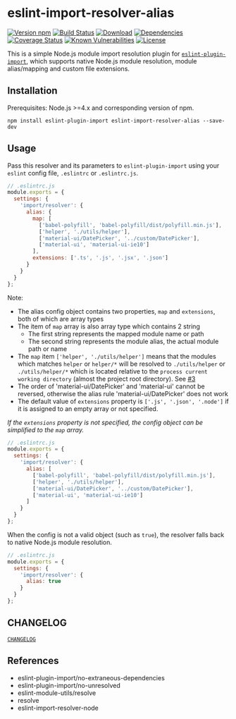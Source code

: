 # eslint-import-resolver-alias

[![Version npm][version]](http://browsenpm.org/package/eslint-import-resolver-alias)
[![Build Status][build]](https://travis-ci.org/johvin/eslint-import-resolver-alias)
[![Download][download]](https://www.npmjs.com/package/eslint-import-resolver-alias)
[![Dependencies][david]](https://david-dm.org/johvin/eslint-import-resolver-alias)
[![Coverage Status][cover]](https://coveralls.io/github/johvin/eslint-import-resolver-alias?branch=master)
[![Known Vulnerabilities][vulnerabilities]](https://snyk.io/test/npm/eslint-import-resolver-alias)
[![License][license]](https://opensource.org/licenses/MIT)

[version]: http://img.shields.io/npm/v/eslint-import-resolver-alias.svg?style=flat-square
[build]: http://img.shields.io/travis/johvin/eslint-import-resolver-alias/master.svg?style=flat-square
[download]: https://img.shields.io/npm/dm/eslint-import-resolver-alias.svg?style=flat-square
[david]: https://img.shields.io/david/johvin/eslint-import-resolver-alias.svg?style=flat-square
[cover]: http://img.shields.io/coveralls/johvin/eslint-import-resolver-alias/master.svg?style=flat-square
[vulnerabilities]: https://snyk.io/test/npm/eslint-import-resolver-alias/badge.svg?style=flat-square
[license]: https://img.shields.io/badge/License-MIT-brightgreen.svg?style=flat-square


This is a simple Node.js module import resolution plugin for [`eslint-plugin-import`](https://www.npmjs.com/package/eslint-plugin-import), which supports native Node.js module resolution, module alias/mapping and custom file extensions.


## Installation

Prerequisites: Node.js >=4.x and corresponding version of npm.

```shell
npm install eslint-plugin-import eslint-import-resolver-alias --save-dev
```


## Usage

Pass this resolver and its parameters to `eslint-plugin-import` using your `eslint` config file, `.eslintrc` or `.eslintrc.js`.

```js
// .eslintrc.js
module.exports = {
  settings: {
    'import/resolver': {
      alias: {
        map: [
          ['babel-polyfill', 'babel-polyfill/dist/polyfill.min.js'],
          ['helper', './utils/helper'],
          ['material-ui/DatePicker', '../custom/DatePicker'],
          ['material-ui', 'material-ui-ie10']
        ],
        extensions: ['.ts', '.js', '.jsx', '.json']
      }
    }
  }
};
```

Note:

- The alias config object contains two properties, `map` and `extensions`, both of which are array types
- The item of `map` array is also array type which contains 2 string
    + The first string represents the mapped module name or path
    + The second string represents the module alias, the actual module path or name
- The `map` item `['helper', './utils/helper']` means that the modules which matches `helper` or `helper/*` will be resolved to `./utils/helper` or `./utils/helper/*` which is located relative to the `process current working directory` (almost the project root directory). See [#3](https://github.com/johvin/eslint-import-resolver-alias/issues/3)
- The order of 'material-ui/DatePicker' and 'material-ui' cannot be reversed, otherwise the alias rule 'material-ui/DatePicker' does not work
- The default value of `extensions` property is `['.js', '.json', '.node']` if it is assigned to an empty array or not specified.

*If the `extensions` property is not specified, the config object can be simplified to the `map` array.*

```js
// .eslintrc.js
module.exports = {
  settings: {
    'import/resolver': {
      alias: [
        ['babel-polyfill', 'babel-polyfill/dist/polyfill.min.js'],
        ['helper', './utils/helper'],
        ['material-ui/DatePicker', '../custom/DatePicker'],
        ['material-ui', 'material-ui-ie10']
      ]
    }
  }
};
```

When the config is not a valid object (such as `true`), the resolver falls back to native Node.js module resolution.

```js
// .eslintrc.js
module.exports = {
  settings: {
    'import/resolver': {
      alias: true
    }
  }
};
```

## CHANGELOG

[`CHANGELOG`](./CHANGELOG.md)

## References

- eslint-plugin-import/no-extraneous-dependencies
- eslint-plugin-import/no-unresolved
- eslint-module-utils/resolve
- resolve
- eslint-import-resolver-node
